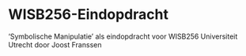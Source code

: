 # WISB256-Eindopdracht

‘Symbolische Manipulatie’ als eindopdracht voor WISB256 Universiteit Utrecht door Joost Franssen